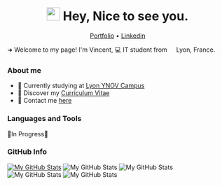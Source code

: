 <h1 align="center"><img src="https://emojis.slackmojis.com/emojis/images/1531849430/4246/blob-sunglasses.gif?1531849430" width="30"/> Hey, Nice to see you.</h1>

<p align="center">
  <a href="#">Portfolio</a> •
  <a href="https://www.linkedin.com/in/vincentmagnien">Linkedin</a>
</p>
 
<p>➜ Welcome to my page!  I'm Vincent, 💻 IT student from <img src="https://cdn-icons-png.flaticon.com/512/197/197560.png" width="13"/> Lyon, France.</p>

### About me

* 💼 Currently studying at [Lyon YNOV Campus](https://www.ynov.com) <br/>
* 🔖 Discover my [Curriculum Vitae](#)<br/>
* 📧 Contact me [here](#)<br/>

### Languages and Tools
🚧In Progress🚧

### GitHub Info
[![My GitHub Stats](https://github-readme-stats.vercel.app/api?username=vincmgn)](https://github.com/anuraghazra/github-readme-stats)
![My GitHub Stats](https://github-readme-stats.vercel.app/api?username=vincmgn&hide=contribs,prs)
![My GitHub Stats](https://github-readme-stats.vercel.app/api?username=vincmgn&count_private=true)
![My GitHub Stats](https://github-readme-stats.vercel.app/api?username=vincmgn&show_icons=true)
![My GitHub Stats](https://github-readme-stats.vercel.app/api?username=vincmgn&show_icons=true&theme=radical)

